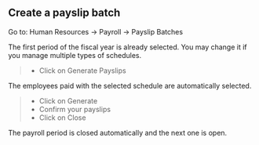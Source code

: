 ## Create a payslip batch

Go to: Human Resources -\> Payroll -\> Payslip Batches

The first period of the fiscal year is already selected. You may change
it if you manage multiple types of schedules.

> - Click on Generate Payslips

The employees paid with the selected schedule are automatically
selected.

> - Click on Generate
> - Confirm your payslips
> - Click on Close

The payroll period is closed automatically and the next one is open.
